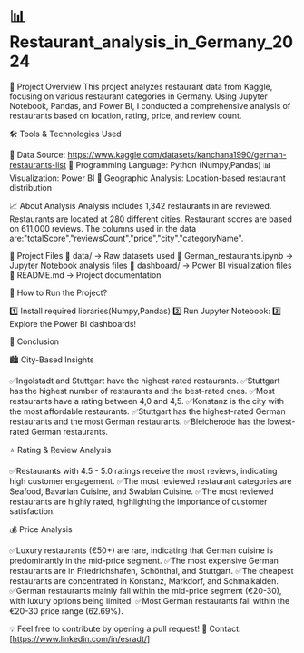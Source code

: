 # 📊 Restaurant_analysis_in_Germany_2024

📌 Project Overview
This project analyzes restaurant data from Kaggle, focusing on various restaurant categories in Germany.
Using Jupyter Notebook, Pandas, and Power BI, I conducted a comprehensive analysis of restaurants based on location, rating, price, and review count.

🛠 Tools & Technologies Used

📂 Data Source: https://www.kaggle.com/datasets/kanchana1990/german-restaurants-list
🐍 Programming Language: Python (Numpy,Pandas)
📊 Visualization: Power BI
📍 Geographic Analysis: Location-based restaurant distribution


📈 About Analysis
Analysis includes 1,342 restaurants in are reviewed. Restaurants are located at 280 different cities. Restaurant scores are based on 611,000 reviews.
The columns used in the data are:"totalScore","reviewsCount","price","city","categoryName".


📌 Project Files
📁 data/ → Raw datasets used
📁 German_restaurants.ipynb → Jupyter Notebook analysis files
📁 dashboard/ → Power BI visualization files
📜 README.md → Project documentation


🚀 How to Run the Project?

1️⃣ Install required libraries(Numpy,Pandas)
2️⃣ Run Jupyter Notebook:
3️⃣ Explore the Power BI dashboards!


📌 Conclusion

🏙️ City-Based Insights

✅Ingolstadt and Stuttgart have the highest-rated restaurants.
✅Stuttgart has the highest number of restaurants and the best-rated ones.
✅Most restaurants have a rating between 4,0 and 4,5.
✅Konstanz is the city with the most affordable restaurants.
✅Stuttgart has the highest-rated German restaurants and the most German restaurants.
✅Bleicherode has the lowest-rated German restaurants.



⭐ Rating & Review Analysis

✅Restaurants with 4.5 - 5.0 ratings receive the most reviews, indicating high customer engagement.
✅The most reviewed restaurant categories are Seafood, Bavarian Cuisine, and Swabian Cuisine.
✅The most reviewed restaurants are highly rated, highlighting the importance of customer satisfaction.


💰 Price Analysis

✅Luxury restaurants (€50+) are rare, indicating that German cuisine is predominantly in the mid-price segment.
✅The most expensive German restaurants are in Friedrichshafen, Schönthal, and Stuttgart.
✅The cheapest restaurants are concentrated in Konstanz, Markdorf, and Schmalkalden.
✅German restaurants mainly fall within the mid-price segment (€20-30), with luxury options being limited.
✅Most German restaurants fall within the €20-30 price range (62.69%).




💡 Feel free to contribute by opening a pull request!
📩 Contact: [https://www.linkedin.com/in/esradt/]
